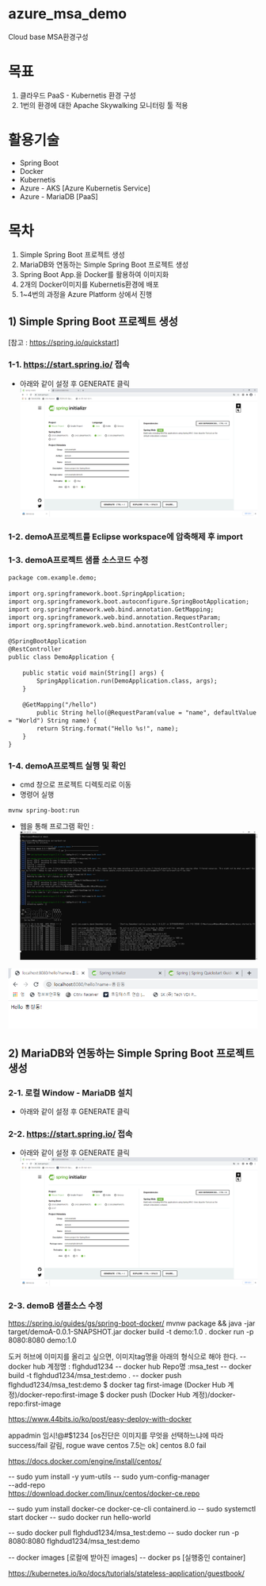 # azure_msa_demo   
Cloud base MSA환경구성


# 목표
1) 클라우드 PaaS - Kubernetis 환경 구성
2) 1번의 환경에 대한 Apache Skywalking 모니터링 툴 적용


# 활용기술
   - Spring Boot
   - Docker
   - Kubernetis
   - Azure - AKS [Azure Kubernetis Service]
   - Azure - MariaDB [PaaS]


# 목차
1) Simple Spring Boot 프로젝트 생성
2) MariaDB와 연동하는 Simple Spring Boot 프로젝트 생성
3) Spring Boot App.을 Docker를 활용하여 이미지화
4) 2개의 Docker이미지를 Kubernetis환경에 배포
5) 1~4번의 과정을 Azure Platform 상에서 진행


## 1) Simple Spring Boot 프로젝트 생성
[참고 : https://spring.io/quickstart]

### 1-1. https://start.spring.io/ 접속
   * 아래와 같이 설정 후 GENERATE 클릭
   ![Alt text](capture/springBootStarter.png "Optional title")

### 1-2. demoA프로젝트를 Eclipse workspace에 압축해제 후 import

### 1-3. demoA프로젝트 샘플 소스코드 수정

	package com.example.demo;
	
	import org.springframework.boot.SpringApplication;
	import org.springframework.boot.autoconfigure.SpringBootApplication;
	import org.springframework.web.bind.annotation.GetMapping;
	import org.springframework.web.bind.annotation.RequestParam;
	import org.springframework.web.bind.annotation.RestController;
	
	@SpringBootApplication
	@RestController
	public class DemoApplication {
		
		public static void main(String[] args) {
			SpringApplication.run(DemoApplication.class, args);
		}
		
		@GetMapping("/hello")
			public String hello(@RequestParam(value = "name", defaultValue = "World") String name) {
			return String.format("Hello %s!", name);
		}
	}


### 1-4. demoA프로젝트 실행 및 확인
   * cmd 창으로 프로젝트 디렉토리로 이동
   * 명령어 실행
   
   	mvnw spring-boot:run
	
   * 웹을 통해 프로그램 확인 :
   ![Alt text](capture/springBootStarterCmd.png "Optional title")    
   
   ![Alt text](capture/springBootStarterBrower.png "Optional title")


## 2) MariaDB와 연동하는 Simple Spring Boot 프로젝트 생성

### 2-1. 로컬 Window - MariaDB 설치
   * 아래와 같이 설정 후 GENERATE 클릭

### 2-2. https://start.spring.io/ 접속
   * 아래와 같이 설정 후 GENERATE 클릭
   ![Alt text](capture/springBootStarter.png "Optional title")

### 2-3. demoB 샘플소스 수정




https://spring.io/guides/gs/spring-boot-docker/
mvnw package && java -jar target/demoA-0.0.1-SNAPSHOT.jar
docker build -t demo:1.0 .
docker run -p 8080:8080 demo:1.0

도커 허브에 이미지를 올리고 싶으면, 이미지tag명을 아래의 형식으로 해야 한다.
-- docker hub 계정명 : flghdud1234
-- docker hub Repo명 :msa_test
-- docker build -t flghdud1234/msa_test:demo .
-- docker push flghdud1234/msa_test:demo
$ docker tag first-image (Docker Hub 계정)/docker-repo:first-image
$ docker push (Docker Hub 계정)/docker-repo:first-image


https://www.44bits.io/ko/post/easy-deploy-with-docker

appadmin 임시!@#$1234
[os진단은 이미지를 무엇을 선택하느냐에 따라 success/fail 갈림, rogue wave centos 7.5는 ok]
centos 8.0 fail

https://docs.docker.com/engine/install/centos/

-- sudo yum install -y yum-utils
-- sudo yum-config-manager \
    --add-repo \
    https://download.docker.com/linux/centos/docker-ce.repo
   
-- sudo yum install docker-ce docker-ce-cli containerd.io
-- sudo systemctl start docker
-- sudo docker run hello-world


-- sudo docker pull flghdud1234/msa_test:demo
-- sudo docker run -p 8080:8080 flghdud1234/msa_test:demo

-- docker images [로컬에 받아진 images]
-- docker ps [실행중인 container]


https://kubernetes.io/ko/docs/tutorials/stateless-application/guestbook/









